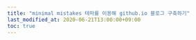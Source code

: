 ```yaml
---
title: "minimal mistakes 테마를 이용해 github.io 블로그 구축하기"
last_modified_at: 2020-06-21T13:00:00+09:00
toc: true
---
```

